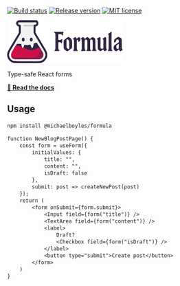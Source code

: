 [![Build status](https://github.com/michaelboyles/formula/actions/workflows/build.yml/badge.svg)](https://github.com/michaelboyles/formula/actions/workflows/build.yml)
[![Release version](https://img.shields.io/github/v/release/michaelboyles/formula?sort=semver)](https://github.com/michaelboyles/formula/releases)
[![MIT license](https://img.shields.io/github/license/michaelboyles/formula)](https://github.com/michaelboyles/formula/blob/develop/LICENSE)

<picture>
  <source media="(prefers-color-scheme: dark)" srcset="https://github.com/michaelboyles/formula/raw/develop/docs/src/assets/logo-dark.svg">
  <img height="100" alt="Formula" src="https://github.com/michaelboyles/formula/raw/develop/docs/src/assets/logo-light.svg">
</picture>

Type-safe React forms

[**📖 Read the docs**](https://michaelboyles.github.io/formula/)

## Usage

```text
npm install @michaelboyles/formula
```

```tsx
function NewBlogPostPage() {
    const form = useForm({
        initialValues: {
            title: "",
            content: "",
            isDraft: false
        },
        submit: post => createNewPost(post)
    });
    return (
        <form onSubmit={form.submit}>
            <Input field={form("title")} />
            <TextArea field={form("content")} />
            <label>
                Draft?
                <Checkbox field={form("isDraft")} />
            </label>
            <button type="submit">Create post</button>
        </form>
    )
}
```
